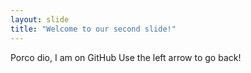 ```yaml
---
layout: slide
title: "Welcome to our second slide!"
---
```

Porco dio, I am on GitHub
Use the left arrow to go back!